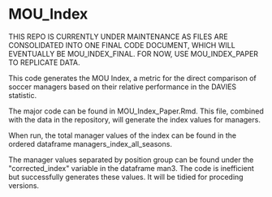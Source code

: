 # MOU_Index


THIS REPO IS CURRENTLY UNDER MAINTENANCE AS FILES ARE CONSOLIDATED INTO ONE FINAL CODE DOCUMENT, WHICH WILL EVENTUALLY BE MOU_INDEX_FINAL. FOR NOW, USE MOU_INDEX_PAPER TO REPLICATE DATA.

This code generates the MOU Index, a metric for the direct comparison of soccer managers based on their relative performance in the DAVIES statistic. 

The major code can be found in MOU_Index_Paper.Rmd. This file, combined with the data in the repository, will generate the index values for managers.

When run, the total manager values of the index can be found in the ordered dataframe managers_index_all_seasons.

The manager values separated by position group can be found under the "corrected_index" variable in the dataframe man3. The code is inefficient but successfully generates these values. It will be tidied for proceding versions. 
